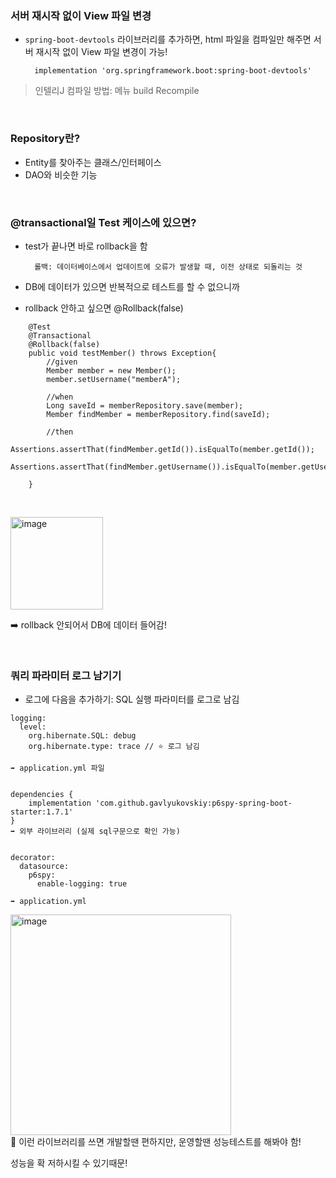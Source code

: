 ### 서버 재시작 없이 View 파일 변경

- ```spring-boot-devtools``` 라이브러리를 추가하면, html 파일을 컴파일만 해주면 서버 재시작 없이
View 파일 변경이 가능!

        implementation 'org.springframework.boot:spring-boot-devtools'

> 인텔리J 컴파일 방법: 메뉴 build Recompile


<BR>

### Repository란?
- Entity를 찾아주는 클래스/인터페이스
- DAO와 비슷한 기능

<BR>

### @transactional일 Test 케이스에 있으면?
- test가 끝나면 바로 rollback을 함
       
        롤백: 데이터베이스에서 업데이트에 오류가 발생할 때, 이전 상태로 되돌리는 것
- DB에 데이터가 있으면 반복적으로 테스트를 할 수 없으니까
- rollback 안하고 싶으면 @Rollback(false)

```
    @Test
    @Transactional
    @Rollback(false)
    public void testMember() throws Exception{
        //given
        Member member = new Member();
        member.setUsername("memberA");

        //when
        Long saveId = memberRepository.save(member);
        Member findMember = memberRepository.find(saveId);

        //then
        Assertions.assertThat(findMember.getId()).isEqualTo(member.getId());
        Assertions.assertThat(findMember.getUsername()).isEqualTo(member.getUsername());

    }
    
```

<br>

<img width="148" alt="image" src="https://user-images.githubusercontent.com/81572478/210168827-a5eed210-a395-4764-926d-5156e0a8a151.png">

➡️ rollback 안되어서 DB에 데이터 들어감!


<br>

### 쿼리 파라미터 로그 남기기
- 로그에 다음을 추가하기: SQL 실행 파라미터를 로그로 남김

```
logging:
  level:
    org.hibernate.SQL: debug
    org.hibernate.type: trace // ⭐ 로그 남김

➡️ application.yml 파일


```
```
dependencies {
    implementation 'com.github.gavlyukovskiy:p6spy-spring-boot-starter:1.7.1'
}
➡️ 외부 라이브러리 (실제 sql구문으로 확인 가능)


decorator:
  datasource:
    p6spy:
      enable-logging: true

➡️ application.yml
```

<img width="353" alt="image" src="https://user-images.githubusercontent.com/81572478/210169405-f6324a27-4446-4b42-9c9e-a944ab2b4b50.png">


<br>
📌 이런 라이브러리를 쓰면 개발할땐 편하지만, 운영할땐 성능테스트를 해봐야 함!

성능을 확 저하시킬 수 있기때문!